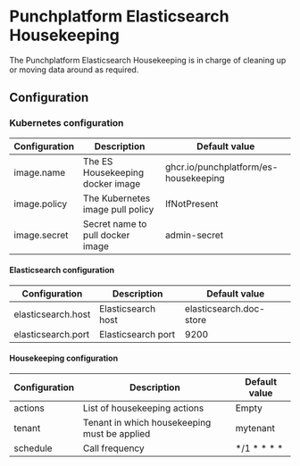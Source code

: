 # Punchplatform Elasticsearch Housekeeping

The Punchplatform Elasticsearch Housekeeping is in charge of cleaning up or moving data around as required.

## Configuration

### Kubernetes configuration

| Configuration        | Description                         | Default value                                               |
|----------------------|-------------------------------------|-------------------------------------------------------------|
| image.name           | The ES Housekeeping docker image    | ghcr.io/punchplatform/es-housekeeping |
| image.policy         | The Kubernetes image pull policy    | IfNotPresent                                                |
| image.secret         | Secret name to pull docker image    |      admin-secret                                                       |

#### Elasticsearch configuration

| Configuration              | Description                      | Default value      |
|----------------------------|----------------------------------|--------------------|
| elasticsearch.host     | Elasticsearch host   | elasticsearch.doc-store |
| elasticsearch.port   | Elasticsearch port | 9200 |

#### Housekeeping configuration

| Configuration              | Description                      | Default value      |
|----------------------------|----------------------------------|--------------------|
| actions    | List of housekeeping actions  |  Empty |
| tenant   | Tenant in which housekeeping must be applied | mytenant |
| schedule   | Call frequency | */1 * * * * |